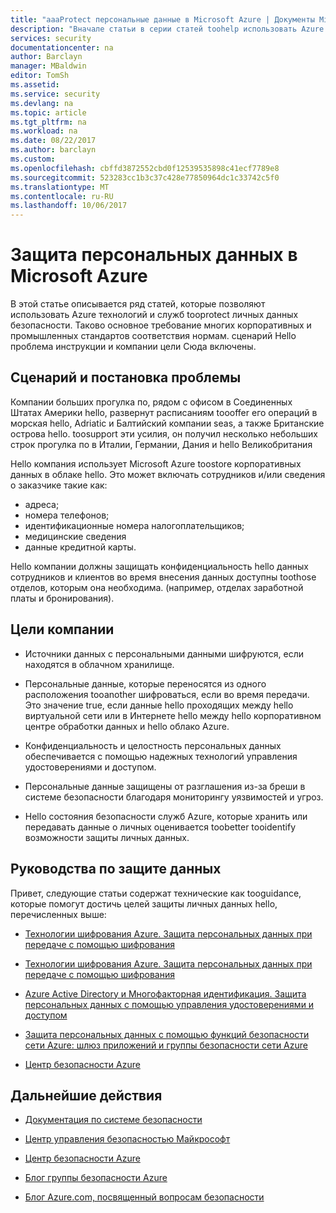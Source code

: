 ```yaml
---
title: "aaaProtect персональные данные в Microsoft Azure | Документы Microsoft"
description: "Вначале статьи в серии статей toohelp использовать Azure tooprotect персональные данные"
services: security
documentationcenter: na
author: Barclayn
manager: MBaldwin
editor: TomSh
ms.assetid: 
ms.service: security
ms.devlang: na
ms.topic: article
ms.tgt_pltfrm: na
ms.workload: na
ms.date: 08/22/2017
ms.author: barclayn
ms.custom: 
ms.openlocfilehash: cbffd3872552cbd0f12539535898c41ecf7789e8
ms.sourcegitcommit: 523283cc1b3c37c428e77850964dc1c33742c5f0
ms.translationtype: MT
ms.contentlocale: ru-RU
ms.lasthandoff: 10/06/2017
---
```

# <a name="protect-personal-data-in-microsoft-azure"></a>Защита персональных данных в Microsoft Azure

В этой статье описывается ряд статей, которые позволяют использовать Azure технологий и служб tooprotect личных данных безопасности. Таково основное требование многих корпоративных и промышленных стандартов соответствия нормам. сценарий Hello проблема инструкции и компании цели Сюда включены.

## <a name="scenario-and-problem-statement"></a>Сценарий и постановка проблемы

Компании больших прогулка по, рядом с офисом в Соединенных Штатах Америки hello, развернут расписаниям toooffer его операций в морская hello, Adriatic и Балтийский компании seas, а также Британские острова hello. toosupport эти усилия, он получил несколько небольших строк прогулка по в Италии, Германии, Дания и hello Великобритания

Hello компания использует Microsoft Azure toostore корпоративных данных в облаке hello. Это может включать сотрудников и/или сведения о заказчике такие как:

- адреса;
- номера телефонов;
- идентификационные номера налогоплательщиков;
- медицинские сведения
- данные кредитной карты.

Hello компании должны защищать конфиденциальность hello данных сотрудников и клиентов во время внесения данных доступны toothose отделов, которым она необходима. (например, отделах заработной платы и бронирования).

## <a name="company-goals"></a>Цели компании 

- Источники данных с персональными данными шифруются, если находятся в облачном хранилище.

- Персональные данные, которые переносятся из одного расположения tooanother шифроваться, если во время передачи. Это значение true, если данные hello проходящих между hello виртуальной сети или в Интернете hello между hello корпоративном центре обработки данных и hello облако Azure.

- Конфиденциальность и целостность персональных данных обеспечивается с помощью надежных технологий управления удостоверениями и доступом.

- Персональные данные защищены от разглашения из-за бреши в системе безопасности благодаря мониторингу уязвимостей и угроз.

- Hello состояния безопасности служб Azure, которые хранить или передавать данные о личных оценивается toobetter tooidentify возможности защиты личных данных.

## <a name="data-protection-guidance"></a>Руководства по защите данных

Привет, следующие статьи содержат технические как tooguidance, которые помогут достичь целей защиты личных данных hello, перечисленных выше:

- [Технологии шифрования Azure. Защита персональных данных при передаче с помощью шифрования](protect-personal-data-at-rest.md)

- [Технологии шифрования Azure. Защита персональных данных при передаче с помощью шифрования](protect-personal-data-in-transit-encryption.md)

- [Azure Active Directory и Многофакторная идентификация. Защита персональных данных с помощью управления удостоверениями и доступом](protect-personal-data-identity-access-controls.md)

- [Защита персональных данных с помощью функций безопасности сети Azure: шлюз приложений и группы безопасности сети Azure](protect-personal-data-network-security.md)

- [Центр безопасности Azure](protect-personal-data-azure-security-center.md)



## <a name="next-steps"></a>Дальнейшие действия

- [Документация по системе безопасности](https://aka.ms/AzureSecInfo)

- [Центр управления безопасностью Майкрософт](https://www.microsoft.com/TrustCenter/default.aspx)

- [Центр безопасности Azure](https://azure.microsoft.com/services/security-center/)

- [Блог группы безопасности Azure](https://www.azuresecurityorg)

- [Блог Azure.com, посвященный вопросам безопасности](https://azure.microsoft.com/blog/topics/security/)
